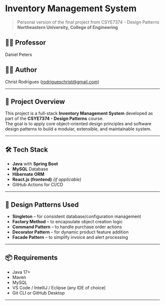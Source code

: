 # Inventory Management System

> Personal version of the final project from CSYE7374 - Design Patterns  
> **Northeastern University, College of Engineering**

## 👨‍🏫 Professor
Daniel Peters

## 🧑‍💻 Author
Christ Rodrigues (rodrigueschrist@gmail.com)

---

## 🚀 Project Overview

This project is a full-stack **Inventory Management System** developed as part of the **CSYE7374 - Design Patterns** course.  
The goal is to apply core object-oriented design principles and software design patterns to build a modular, extensible, and maintainable system.

---

## 🛠️ Tech Stack

- **Java** with **Spring Boot**
- **MySQL** Database
- **Hibernate ORM**
- **React.js (frontend)** *(if applicable)*
- GitHub Actions for CI/CD

---

## 🧩 Design Patterns Used

- **Singleton** – for consistent database/configuration management
- **Factory Method** – to encapsulate object creation logic
- **Command Pattern** – to handle purchase order actions
- **Decorator Pattern** – for dynamic product feature addition
- **Facade Pattern** – to simplify invoice and alert processing

---

## 📦 Requirements

- Java 17+
- Maven
- MySQL
- VS Code / IntelliJ / Eclipse (any IDE of choice)
- Git CLI or GitHub Desktop

---
